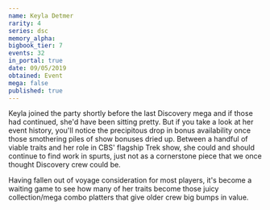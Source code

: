 ```yaml
---
name: Keyla Detmer
rarity: 4
series: dsc
memory_alpha:
bigbook_tier: 7
events: 32
in_portal: true
date: 09/05/2019
obtained: Event
mega: false
published: true
---
```


Keyla joined the party shortly before the last Discovery mega and if those had continued, she'd have been sitting pretty. But if you take a look at her event history, you'll notice the precipitous drop in bonus availability once those smothering piles of show bonuses dried up. Between a handful of viable traits and her role in CBS' flagship Trek show, she could and should continue to find work in spurts, just not as a cornerstone piece that we once thought Discovery crew could be.

Having fallen out of voyage consideration for most players, it's become a waiting game to see how many of her traits become those juicy collection/mega combo platters that give older crew big bumps in value.
